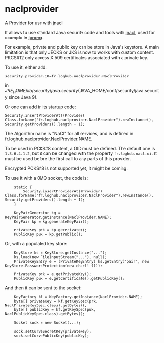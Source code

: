# naclprovider

A Provider for use with jnacl

It allows tu use standard Java security code and tools with [jnacl](https://github.com/neilalexander/jnacl), used for example in 
[jeromq](https://github.com/zeromq/jeromq).

For example, private and public key can be store in Java's keystore. A main limitation is that only JECKS or JKS is now to works with custom content. PKCS#12
only access X.509 certificates associated with a private key.

To use it, either add:

```
security.provider.10=fr.loghub.naclprovider.NaclProvider
```

in $JRE_HOME/lib/security/java.security ($JAVA_HOME/conf/security/java.security since Java 9).

Or one can add in its startup code:

```
Security.insertProviderAt((Provider) Class.forName("fr.loghub.naclprovider.NaclProvider").newInstance(), Security.getProviders().length + 1);
```

The Algorithm name is "NaCl" for all services, and is defined in fr.loghub.naclprovider.NaclProvider.NAME.

To be used in PCKS#8 content, a OID must be defined. The default one is `1.3.6.4.1.2`, but it can be changed with the 
property `fr.loghub.nacl.oi`. It must be used before the first call to any parts of this provider.

Encrypted PCKS#8 is not supported yet, it might be coming.

To use it with a 0MQ socket, the code is:

```
    static {
        Security.insertProviderAt((Provider) Class.forName("fr.loghub.naclprovider.NaclProvider").newInstance(), Security.getProviders().length + 1);
    }

    KeyPairGenerator kg = KeyPairGenerator.getInstance(NaclProvider.NAME);
    KeyPair kp = kg.generateKeyPair();

    PrivateKey prk = kp.getPrivate();
    PublicKey puk = kp.getPublic();
```

Or, with a populated key store:

```
    KeyStore ks = KeyStore.getInstance("...");
    ks.load(new FileInputStream("..."), null);
    PrivateKeyEntry e = (PrivateKeyEntry) ks.getEntry("pair", new KeyStore.PasswordProtection(new char[] {}));
    
    PrivateKey prk = e.getPrivateKey();
    PublicKey puk = e.getCertificate().getPublicKey();
```

And then it can be sent to the socket:

```
    KeyFactory kf = KeyFactory.getInstance(NaclProvider.NAME);
    byte[] privateKey = kf.getKeySpec(prk, NaclPrivateKeySpec.class).getBytes();
    byte[] publicKey = kf.getKeySpec(puk, NaclPublicKeySpec.class).getBytes();
    
    Socket sock = new Socket(...);
    
    sock.setCurveSecretKey(privateKey);
    sock.setCurvePublicKey(publicKey);
```

